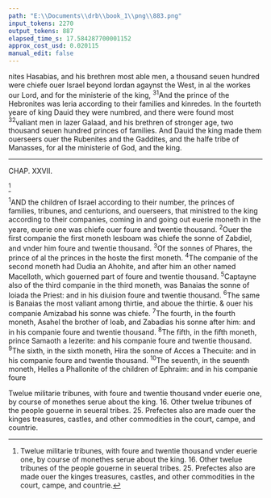 ```yaml
---
path: "E:\\Documents\\drb\\book_1\\png\\883.png"
input_tokens: 2270
output_tokens: 887
elapsed_time_s: 17.584287700001152
approx_cost_usd: 0.020115
manual_edit: false
---
```

nites Hasabias, and his brethren most able men, a thousand seuen hundred were chiefe ouer Israel beyond Iordan agaynst the West, in al the workes our Lord, and for the ministerie of the king, <sup>31</sup>And the prince of the Hebronites was Ieria accor­ding to their families and kinredes. In the fourteth yeare of king Dauid they were numbred, and there were found most <sup>32</sup>valiant men in Iazer Galaad, and his brethren of stronger age, two thousand seuen hundred princes of families. And Dauid the king made them ouerseers ouer the Rubenites and the Gaddites, and the halfe tribe of Manasses, for al the mini­sterie of God, and the king.

<hr>

CHAP. XXVII.

[^1]

<sup>1</sup>AND the children of Israel according to their number, the princes of families, tribunes, and centurions, and ouerseers, that ministred to the king according to their com­panies, coming in and going out euerie moneth in the yeare, euerie one was chiefe ouer foure and twentie thousand. <sup>2</sup>Ouer the first companie the first moneth Iesboam was chiefe the sonne of Zabdiel, and vnder him foure and twentie thousand. <sup>3</sup>Of the sonnes of Phares, the prince of al the princes in the hoste the first moneth. <sup>4</sup>The companie of the second moneth had Dudia an Ahohite, and after him an other named Macelloth, which gouerned part of foure and twentie thousand. <sup>5</sup>Captayne also of the third companie in the third moneth, was Banaias the sonne of Ioiada the Priest: and in his diuision foure and twentie thousand. <sup>6</sup>The same is Banaias the most valiant among thirtie, and aboue the thirtie. & ouer his companie Amizabad his sonne was chiefe. <sup>7</sup>The fourth, in the fourth moneth, Asahel the brother of Ioab, and Zabadias his sonne after him: and in his companie foure and twentie thousand. <sup>8</sup>The fifth, in the fifth moneth, prince Samaoth a Iezerite: and his companie foure and twen­tie thousand. <sup>9</sup>The sixth, in the sixth moneth, Hira the sonne of Acces a Thecuite: and in his companie foure and twentie thousand. <sup>10</sup>The seuenth, in the seuenth moneth, Helles a Phallonite of the children of Ephraim: and in his companie foure

<aside>Twelue militarie tribunes, with foure and twentie thousand vnder euerie one, by course of monethes serue about the king. 16. Other twelue tribunes of the people gouerne in seueral tribes. 25. Prefectes also are made ouer the kinges treasures, castles, and other commodities in the court, campe, and countrie.</aside>

[^1]: Twelue militarie tribunes, with foure and twentie thousand vnder euerie one, by course of monethes serue about the king. 16. Other twelue tribunes of the people gouerne in seueral tribes. 25. Prefectes also are made ouer the kinges treasures, castles, and other commodities in the court, campe, and countrie.